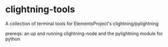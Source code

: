 # clightning-tools
A collection of terminal tools for ElementsProject's clightning/pylightning

prereqs: an up and running clightning-node and the pylightning module for python
